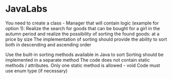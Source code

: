 # JavaLabs
You need to create a class - Manager that will contain logic (example for option 1):
Realize the search for goods that can be bought for a girl in the autumn period and realize the possibility of sorting the found goods:
at a price
by size
The implementation of sorting should provide the ability to sort both in descending and ascending order



Use the built-in sorting methods available in Java to sort
Sorting should be implemented in a separate method
The code does not contain static methods / attributes. Only one static method is allowed - void
Code must use enum type (if necessary)
